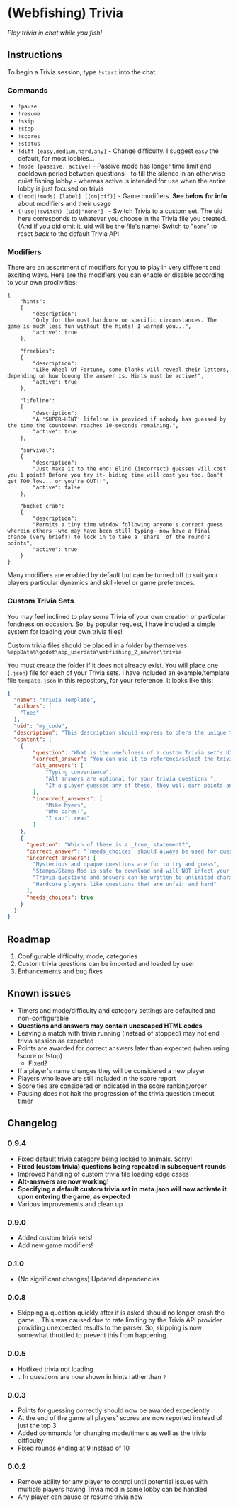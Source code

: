 # (Webfishing) Trivia

*Play trivia in chat while you fish!*

## Instructions

To begin a Trivia session, type `!start` into the chat.

### Commands

- `!pause`
- `!resume`
- `!skip`
- `!stop`
- `!scores`
- `!status`
- `!diff {easy,medium,hard,any}` - Change difficulty. I suggest  `easy` the default, for most lobbies...
- `!mode {passive, active}` - Passive mode has longer time limit and cooldown period between questions - to fill the silence in an otherwise quiet fishing lobby - whereas active is intended for use when the entire lobby is just focused on trivia
- `(!mod|!mods) [label] [(on|off)]` - Game modifiers. **See below for info** about modifiers and their usage
- `(!use|!switch) [uid|"none"] ` - Switch Trivia to a custom set. The uid here corresponds to whatever you choose in the Trivia file you created. (And if you did omit it, uid will be the file's name) Switch to "`none`" to reset _back_ to the default Trivia API


### Modifiers

There are an assortment of modifiers for you to play in very different and exciting ways. Here are the modifiers you can enable or disable according to your own proclivities:
```
{
    "hints":
    {
        "description":
        "Only for the most hardcore or specific circumstances. The game is much less fun without the hints! I warned you...",
        "active": true
    },

    "freebies":
    {
        "description":
        "Like Wheel Of Fortune, some blanks will reveal their letters, depending on how looong the answer is. Hints must be active!",
        "active": true
    },

    "lifeline":
    {
        "description":
        "A 'SUPER-HINT' lifeline is provided if nobody has guessed by the time the countdown reaches 10-seconds remaining.",
        "active": true
    },

    "survival":
    {
        "description":
        "Just make it to the end! Blind (incorrect) guesses will cost you 1 point! Before you try it- biding time will cost you too. Don't get TOO low... or you're OUT!!",
        "active": false
    },

    "bucket_crab":
    {
        "description":
        "Permits a tiny time window following anyone's correct guess wherein others -who may have been still typing- now have a final chance (very brief!) to lock in to take a 'share' of the round's points",
        "active": true
    }
}
```

Many modifiers are enabled by default but can be turned off to suit your players particular dynamics and skill-level or game preferences.

### Custom Trivia Sets

You may feel inclined to play some Trivia of your own creation or particular fondness on occasion. So, by popular request, I have
included a simple system for loading your own trivia files!

Custom trivia files should be placed in a folder by themselves: `%appData%\godot\app_userdata\webfishing_2_newver\trivia`

You must create the folder if it does not already exist. You will place one (`.json`) file for each of your Trivia sets. I have included an example/template file `tempate.json` in this repository, for your reference. It looks like this: 

```json
{
  "name": "Trivia Template",
  "authors": [
    "Toes"
  ],
  "uid": "my_code",
  "description": "This description should express to ohers the unique traits of your custom trivia set. You can delete me safely.",
  "content": [
    {
        "question": "What is the usefulness of a custom Trivia set's UID?",
        "correct_answer": "You can use it to reference/select the trivia set in-game",
        "alt_answers": [
            "Typing convenience",
            "Alt answers are optional for your trivia questions ",
            "If a player guesses any of these, they will earn points and end the round"
        ],
        "incorrect_answers": [
            "Mike Myers",
            "Who cares!",
            "I can't read"
        ]
    },
    {
      "question": "Which of these is a _true_ statement?",
      "correct_answer": "`needs_choices` should always be used for questions that have too much ambiguity",
      "incorrect_answers": [
        "Mysterious and opaque questions are fun to try and guess",
        "Stamps/Stamp-Mod is safe to download and will NOT infect your computer with any viruses",
        "Trivia questions and answers can be written to unlimited character length",
        "Hardcore players like questions that are unfair and hard"
      ],
      "needs_choices": true
    }
  ]
}
```


## Roadmap

1. Configurable difficulty, mode, categories
2. Custom trivia questions can be imported and loaded by user
3. Enhancements and bug fixes

## Known issues

- Timers and mode/difficulty and category settings are defaulted and non-configurable
- **Questions and answers may contain unescaped HTML codes**
- Leaving a match with trivia running (instead of stopped) may not end trivia session as expected
- Points are awarded for correct answers later than expected (when using !score or !stop)
    - Fixed?
- If a player's name changes they will be considered a new player
- Players who leave are still included in the score report
- Score ties are considered or indicated in the score ranking/order
- Pausing does not halt the progression of the trivia question timeout timer


## Changelog

### 0.9.4
- Fixed default trivia category being locked to animals. Sorry!
- **Fixed (custom trivia) questions being repeated in subsequent rounds**
- Improved handling of custom trivia file loading edge cases
- **Alt-answers are now working!**
- **Specifying a default custom trivia set in meta.json will now activate it upon entering the game, as expected**
- Various improvements and clean up

### 0.9.0
- Added custom trivia sets!
- Add new game modifiers!

### 0.1.0
- (No significant changes) Updated dependencies

### 0.0.8
- Skipping a question quickly after it is asked should no longer crash the game...
This was caused due to rate limiting by the Trivia API provider providing unexpected results to the parser.
So, skipping is now somewhat throttled to prevent this from happening.

### 0.0.5
- Hotfixed trivia not loading
- `.` In questions are now shown in hints rather than `?`

### 0.0.3

- Points for guessing correctly should now be awarded expediently
- At the end of the game all players' scores are now reported instead of just the top 3
- Added commands for changing mode/timers as well as the trivia difficulty
- Fixed rounds ending at 9 instead of 10

### 0.0.2

- Remove ability for any player to control until potential issues with multiple 
players having Trivia mod in same lobby can be handled
- Any player can pause or resume trivia now